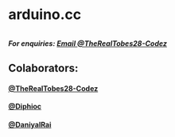 # arduino.cc
######
##### For enquiries: [Email @TheRealTobes28-Codez](mailto:admin@tobestech.com)

## Colaborators:

#### [@TheRealTobes28-Codez](https://github.com/TheRealTobes28-Codez)
#### [@Diphioc](https://gihub.com/Diphioc)
#### [@DaniyalRai](https://github.com/DaniyalRai)
